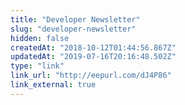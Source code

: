 ```yaml
---
title: "Developer Newsletter"
slug: "developer-newsletter"
hidden: false
createdAt: "2018-10-12T01:44:56.867Z"
updatedAt: "2019-07-16T20:16:48.502Z"
type: "link"
link_url: "http://eepurl.com/dJ4P86"
link_external: true
---
```

